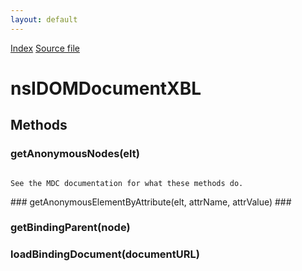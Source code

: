 ```yaml
---
layout: default
---
```

<div id='links'><a href="../index.html">Index</a>
<a href="http://dxr.mozilla.org/mozilla-central/source/dom/interfaces/xbl/nsIDOMDocumentXBL.idl">Source file</a>
</div>

# nsIDOMDocumentXBL #

## Methods ##

### getAnonymousNodes(elt) ###
<code>  
See the MDC documentation for what these methods do.  
  
</code>
### getAnonymousElementByAttribute(elt, attrName, attrValue) ###

### getBindingParent(node) ###

### loadBindingDocument(documentURL) ###
